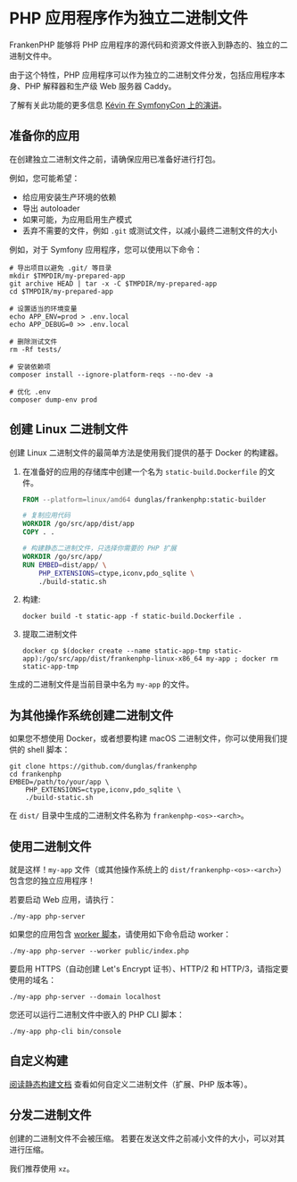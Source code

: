 # PHP 应用程序作为独立二进制文件

FrankenPHP 能够将 PHP 应用程序的源代码和资源文件嵌入到静态的、独立的二进制文件中。

由于这个特性，PHP 应用程序可以作为独立的二进制文件分发，包括应用程序本身、PHP 解释器和生产级 Web 服务器 Caddy。

了解有关此功能的更多信息 [Kévin 在 SymfonyCon 上的演讲](https://dunglas.dev/2023/12/php-and-symfony-apps-as-standalone-binaries/)。

## 准备你的应用

在创建独立二进制文件之前，请确保应用已准备好进行打包。

例如，您可能希望：

* 给应用安装生产环境的依赖
* 导出 autoloader
* 如果可能，为应用启用生产模式
* 丢弃不需要的文件，例如 `.git` 或测试文件，以减小最终二进制文件的大小

例如，对于 Symfony 应用程序，您可以使用以下命令：

```console
# 导出项目以避免 .git/ 等目录
mkdir $TMPDIR/my-prepared-app
git archive HEAD | tar -x -C $TMPDIR/my-prepared-app
cd $TMPDIR/my-prepared-app

# 设置适当的环境变量
echo APP_ENV=prod > .env.local
echo APP_DEBUG=0 >> .env.local

# 删除测试文件
rm -Rf tests/

# 安装依赖项
composer install --ignore-platform-reqs --no-dev -a

# 优化 .env
composer dump-env prod
```

## 创建 Linux 二进制文件

创建 Linux 二进制文件的最简单方法是使用我们提供的基于 Docker 的构建器。

1. 在准备好的应用的存储库中创建一个名为 `static-build.Dockerfile` 的文件。

    ```dockerfile
    FROM --platform=linux/amd64 dunglas/frankenphp:static-builder

    # 复制应用代码
    WORKDIR /go/src/app/dist/app
    COPY . .

    # 构建静态二进制文件，只选择你需要的 PHP 扩展
    WORKDIR /go/src/app/
    RUN EMBED=dist/app/ \
        PHP_EXTENSIONS=ctype,iconv,pdo_sqlite \
        ./build-static.sh
    ```

2. 构建:

    ```console
    docker build -t static-app -f static-build.Dockerfile .
    ```

3. 提取二进制文件

    ```console
    docker cp $(docker create --name static-app-tmp static-app):/go/src/app/dist/frankenphp-linux-x86_64 my-app ; docker rm static-app-tmp
    ```

生成的二进制文件是当前目录中名为 `my-app` 的文件。

## 为其他操作系统创建二进制文件

如果您不想使用 Docker，或者想要构建 macOS 二进制文件，你可以使用我们提供的 shell 脚本：

```console
git clone https://github.com/dunglas/frankenphp
cd frankenphp
EMBED=/path/to/your/app \
    PHP_EXTENSIONS=ctype,iconv,pdo_sqlite \
    ./build-static.sh
```

在 `dist/` 目录中生成的二进制文件名称为 `frankenphp-<os>-<arch>`。

## 使用二进制文件

就是这样！`my-app` 文件（或其他操作系统上的 `dist/frankenphp-<os>-<arch>`）包含您的独立应用程序！

若要启动 Web 应用，请执行：

```console
./my-app php-server
```

如果您的应用包含 [worker 脚本](worker.md)，请使用如下命令启动 worker：

```console
./my-app php-server --worker public/index.php
```

要启用 HTTPS（自动创建 Let's Encrypt 证书）、HTTP/2 和 HTTP/3，请指定要使用的域名：

```console
./my-app php-server --domain localhost
```

您还可以运行二进制文件中嵌入的 PHP CLI 脚本：

```console
./my-app php-cli bin/console
```

## 自定义构建

[阅读静态构建文档](static.md) 查看如何自定义二进制文件（扩展、PHP 版本等）。

## 分发二进制文件

创建的二进制文件不会被压缩。
若要在发送文件之前减小文件的大小，可以对其进行压缩。

我们推荐使用 `xz`。
